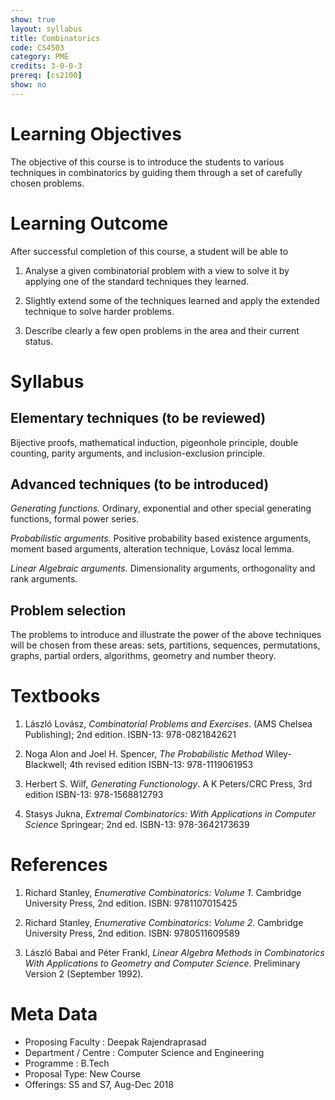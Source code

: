 ```yaml
---
show: true
layout: syllabus
title: Combinatorics
code: CS4503
category: PME
credits: 3-0-0-3
prereq: [cs2100]
show: no
---
```


# Learning Objectives

The objective of this course is to introduce the students to
various techniques in combinatorics by guiding them
through a set of carefully chosen problems.

# Learning Outcome

After successful completion of this course, a student will be able to

1.	Analyse a given combinatorial problem with a view to 
	solve it by applying one of the standard techniques 
	they learned.

2.	Slightly extend some of the techniques learned and
	apply the extended technique to	solve harder problems.

3.	Describe clearly a few open problems in the area and
	their current status.

# Syllabus

## Elementary techniques (to be reviewed)

Bijective proofs, mathematical induction, pigeonhole principle, 
double counting, parity arguments, and inclusion-exclusion principle.

## Advanced techniques (to be introduced) 

*Generating functions.*
Ordinary, exponential and other special generating functions, formal power series. 

*Probabilistic arguments.*
Positive probability based existence arguments, moment based arguments,
alteration technique, Lovász local lemma.

*Linear Algebraic arguments.*
Dimensionality arguments, orthogonality and rank arguments.

## Problem selection

The problems to introduce and illustrate the power of the
above techniques will be chosen from these areas: 
sets, partitions, sequences, permutations, graphs, partial orders,
algorithms, geometry and number theory.  

# Textbooks

1.	László Lovász, *Combinatorial Problems and Exercises*. 
	(AMS Chelsea Publishing); 2nd edition.
	ISBN-13: 978-0821842621

2.	Noga Alon and Joel H. Spencer, *The Probabilistic Method*
	Wiley-Blackwell; 4th revised edition 
	ISBN-13: 978-1119061953

3.	Herbert S. Wilf, *Generating Functionology*. 
	A K Peters/CRC Press, 3rd edition
	ISBN-13: 978-1568812793

4.	Stasys Jukna, *Extremal Combinatorics: With Applications in Computer Science*
	Springear; 2nd ed. 
	ISBN-13: 978-3642173639

# References

1.	Richard Stanley, *Enumerative Combinatorics: Volume 1*.
	Cambridge University Press, 2nd edition.
	ISBN: 9781107015425

2.	Richard Stanley, *Enumerative Combinatorics: Volume 2*.
	Cambridge University Press, 2nd edition.
	ISBN: 9780511609589

3.	László Babai and Péter Frankl,
	*Linear Algebra Methods in Combinatorics 
	With Applications to Geometry and Computer Science*.
	Preliminary Version 2 (September 1992).

# Meta Data	 	 	
 
* Proposing Faculty : Deepak Rajendraprasad
* Department / Centre : Computer Science and Engineering
* Programme : B.Tech
* Proposal Type: New Course
* Offerings: S5 and S7, Aug-Dec 2018

